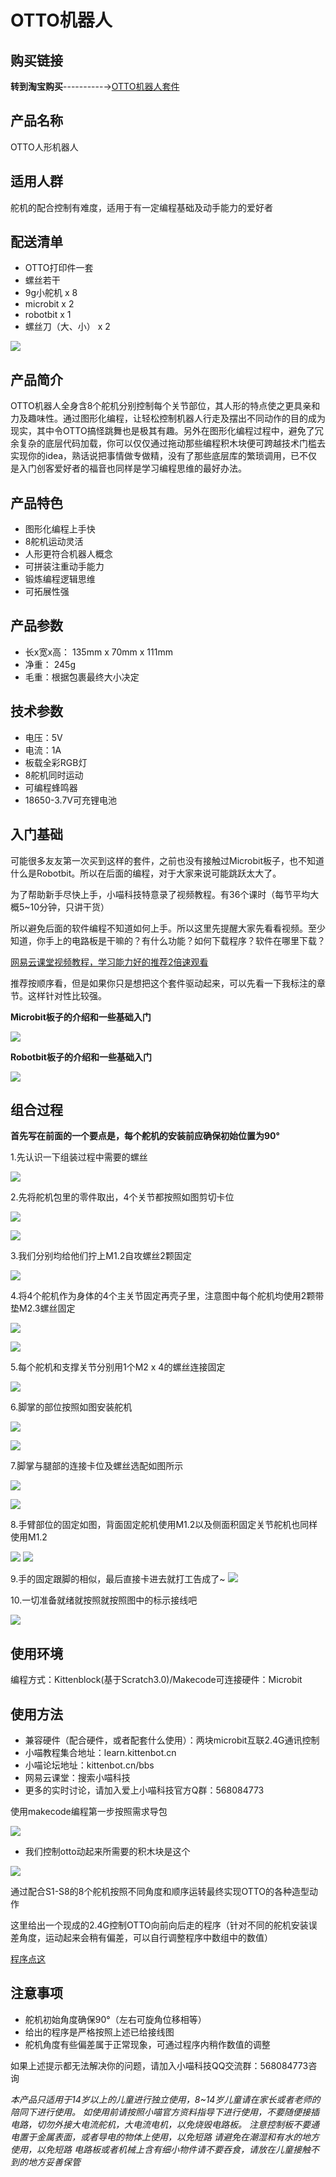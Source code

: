 # OTTO机器人

## 购买链接

__转到淘宝购买__----------→[OTTO机器人套件](https://item.taobao.com/item.htm?spm=a1z10.3-c-s.w4002-17001215033.53.59fc762e6Luvq6&id=564707487178)

## 产品名称

OTTO人形机器人

## 适用人群

舵机的配合控制有难度，适用于有一定编程基础及动手能力的爱好者

## 配送清单

- OTTO打印件一套
- 螺丝若干
- 9g小舵机 x 8
- microbit x 2
- robotbit x 1
- 螺丝刀（大、小） x 2
 
![](./otto/cailiao.png)

## 产品简介

OTTO机器人全身含8个舵机分别控制每个关节部位，其人形的特点使之更具亲和力及趣味性。通过图形化编程，让轻松控制机器人行走及摆出不同动作的目的成为现实，其中令OTTO搞怪跳舞也是极其有趣。另外在图形化编程过程中，避免了冗余复杂的底层代码加载，你可以仅仅通过拖动那些编程积木块便可跨越技术门槛去实现你的idea，熟话说把事情做专做精，没有了那些底层库的繁琐调用，已不仅是入门创客爱好者的福音也同样是学习编程思维的最好办法。

## 产品特色

- 图形化编程上手快
- 8舵机运动灵活
- 人形更符合机器人概念
- 可拼装注重动手能力
- 锻炼编程逻辑思维
- 可拓展性强

## 产品参数

- 长x宽x高： 135mm x 70mm x 111mm
- 净重： 245g
- 毛重：根据包裹最终大小决定

## 技术参数

- 电压：5V
- 电流：1A
- 板载全彩RGB灯
- 8舵机同时运动
- 可编程蜂鸣器
- 18650-3.7V可充锂电池

## 入门基础

可能很多友友第一次买到这样的套件，之前也没有接触过Microbit板子，也不知道什么是Robotbit。所以在后面的编程，对于大家来说可能跳跃太大了。

为了帮助新手尽快上手，小喵科技特意录了视频教程。有36个课时（每节平均大概5~10分钟，只讲干货）

所以避免后面的软件编程不知道如何上手。所以这里先提醒大家先看看视频。至少知道，你手上的电路板是干嘛的？有什么功能？如何下载程序？软件在哪里下载？

[网易云课堂视频教程，学习能力好的推荐2倍速观看](https://study.163.com/course/introduction.htm?courseId=1005485001#/courseDetail?tab=1)

推荐按顺序看，但是如果你只是想把这个套件驱动起来，可以先看一下我标注的章节。这样针对性比较强。

**Microbit板子的介绍和一些基础入门**

![](./images/microbit01.png)  

**Robotbit板子的介绍和一些基础入门**

![](./images/microbit03.png) 


## 组合过程

__首先写在前面的一个要点是，每个舵机的安装前应确保初始位置为90°__

1.先认识一下组装过程中需要的螺丝

![](./otto/luosi.png)

2.先将舵机包里的零件取出，4个关节都按照如图剪切卡位

![](./otto/duojiguding_6.png)

![](./otto/duojizhuangpei.png)

3.我们分别均给他们拧上M1.2自攻螺丝2颗固定

![](./otto/duojiguding_1.png)

4.将4个舵机作为身体的4个主关节固定再壳子里，注意图中每个舵机均使用2颗带垫M2.3螺丝固定

![](./otto/duojiguding_4.png)

![](./otto/duojiguding_5.png)

5.每个舵机和支撑关节分别用1个M2 x 4的螺丝连接固定

![](./otto/duojiguding_2.png)

6.脚掌的部位按照如图安装舵机

![](./otto/duojichuanxian.png)

![](./otto/duojichuanxian_2.png)

7.脚掌与腿部的连接卡位及螺丝选配如图所示

![](./otto/jiaozhang.png)

![](./otto/zhengmian.png)

8.手臂部位的固定如图，背面固定舵机使用M1.2以及侧面积固定关节舵机也同样使用M1.2

![](./otto/duojiguding_3.png)
![](./otto/cemian.png)

9.手的固定跟脚的相似，最后直接卡进去就打工告成了~
![](./otto/zhengti_2.png)

10.一切准备就绪就按照就按照图中的标示接线吧

![](./otto/otto_jiexian.png)

## 使用环境

编程方式：Kittenblock(基于Scratch3.0)/Makecode可连接硬件：Microbit

## 使用方法

- 兼容硬件（配合硬件，或者配套什么使用）：两块microbit互联2.4G通讯控制
- 小喵教程集合地址：learn.kittenbot.cn
- 小喵论坛地址：kittenbot.cn/bbs
- 网易云课堂：搜索小喵科技
- 更多的实时讨论，请加入爱上小喵科技官方Q群：568084773

使用makecode编程第一步按照需求导包

![](./otto/daobao.png)

- 我们控制otto动起来所需要的积木块是这个

![](./otto/otto_biancheng1.png)

通过配合S1-S8的8个舵机按照不同角度和顺序运转最终实现OTTO的各种造型动作

这里给出一个现成的2.4G控制OTTO向前向后走的程序（针对不同的舵机安装误差角度，运动起来会稍有偏差，可以自行调整程序中数组中的数值）

[程序点这](https://bbs.kittenbot.cn/forum.php?mod=viewthread&tid=365)



## 注意事项

- 舵机初始角度确保90°（左右可旋角位移相等）
- 给出的程序是严格按照上述已给接线图
- 舵机角度有些偏差属于正常现象，可通过程序内稍作数值的调整

如果上述提示都无法解决你的问题，请加入小喵科技QQ交流群：568084773咨询

_本产品只适用于14岁以上的儿童进行独立使用，8~14岁儿童请在家长或者老师的陪同下进行使用。
如使用前请按照小喵官方资料指导下进行使用，不要随便接插电路，切勿外接大电流舵机，大电流电机，以免烧毁电路板。
注意控制板不要通电置于金属表面，或者导电的物体上使用，以免短路
请避免在潮湿和有水的地方使用，以免短路
电路板或者机械上含有细小物件请不要吞食，请放在儿童接触不到的地方妥善保管_

